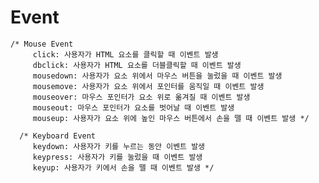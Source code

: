 
# Event

    /* Mouse Event
         click: 사용자가 HTML 요소를 클릭할 때 이벤트 발생
         dbclick: 사용자가 HTML 요소를 더블클릭할 때 이벤트 발생
         mousedown: 사용자가 요소 위에서 마우스 버튼을 눌렀을 때 이벤트 발생
         mousemove: 사용자가 요소 위에서 포인터를 움직일 때 이벤트 발생
         mouseover: 마우스 포인터가 요소 위로 옮겨질 때 이벤트 발생
         mouseout: 마우스 포인터가 요소를 벗어날 때 이벤트 발생
         mouseup: 사용자가 요소 위에 높인 마우스 버튼에서 손을 뗄 때 이벤트 발생 */

      /* Keyboard Event
         keydown: 사용자가 키를 누르는 동안 이벤트 발생
         keypress: 사용자가 키를 눌렀을 때 이벤트 발생
         keyup: 사용자가 키에서 손을 뗄 때 이벤트 발생 */
